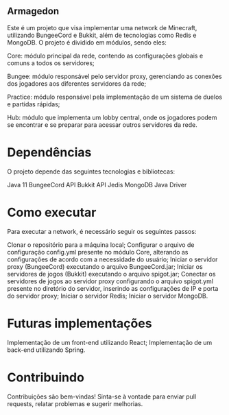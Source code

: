 ## Armagedon
Este é um projeto que visa implementar uma network de Minecraft, utilizando BungeeCord e Bukkit, além de tecnologias como Redis e MongoDB. O projeto é dividido em módulos, sendo eles:

Core: módulo principal da rede, contendo as configurações globais e comuns a todos os servidores;

Bungee: módulo responsável pelo servidor proxy, gerenciando as conexões dos jogadores aos diferentes servidores da rede;

Practice: módulo responsável pela implementação de um sistema de duelos e partidas rápidas;

Hub: módulo que implementa um lobby central, onde os jogadores podem se encontrar e se preparar para acessar outros servidores da rede.

# Dependências
O projeto depende das seguintes tecnologias e bibliotecas:

Java 11
BungeeCord API 
Bukkit API 
Jedis
MongoDB Java Driver 

# Como executar
Para executar a network, é necessário seguir os seguintes passos:

Clonar o repositório para a máquina local;
Configurar o arquivo de configuração config.yml presente no módulo Core, alterando as configurações de acordo com a necessidade do usuário;
Iniciar o servidor proxy (BungeeCord) executando o arquivo BungeeCord.jar;
Iniciar os servidores de jogos (Bukkit) executando o arquivo spigot.jar;
Conectar os servidores de jogos ao servidor proxy configurando o arquivo spigot.yml presente no diretório do servidor, inserindo as configurações de IP e porta do servidor proxy;
Iniciar o servidor Redis;
Iniciar o servidor MongoDB.

# Futuras implementações
Implementação de um front-end utilizando React;
Implementação de um back-end utilizando Spring.

# Contribuindo
Contribuições são bem-vindas! Sinta-se à vontade para enviar pull requests, relatar problemas e sugerir melhorias.

